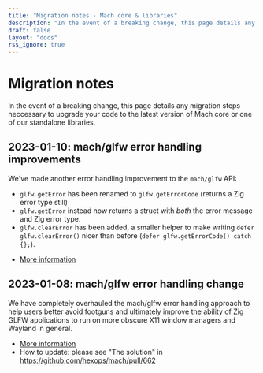 ```yaml
---
title: "Migration notes - Mach core & libraries"
description: "In the event of a breaking change, this page details any migration steps neccessary to upgrade your code to the latest version of Mach core or one of our standalone libraries."
draft: false
layout: "docs"
rss_ignore: true
---
```


# Migration notes

In the event of a breaking change, this page details any migration steps neccessary to upgrade your code to the latest version of Mach core or one of our standalone libraries.

## 2023-01-10: mach/glfw error handling improvements

We've made another error handling improvement to the `mach/glfw` API:

- `glfw.getError` has been renamed to `glfw.getErrorCode` (returns a Zig error type still)
- `glfw.getError` instead now returns a struct with _both_ the error message and Zig error type.
- `glfw.clearError` has been added, a smaller helper to make writing `defer glfw.clearError()` nicer than before (`defer glfw.getErrorCode() catch {};`).

* [More information](https://github.com/hexops/mach/pull/668)

## 2023-01-08: mach/glfw error handling change

We have completely overhauled the mach/glfw error handling approach to help users better avoid footguns and ultimately improve the ability of Zig GLFW applications to run on more obscure X11 window managers and Wayland in general.

* [More information](https://github.com/hexops/mach/pull/662)
* How to update: please see "The solution" in https://github.com/hexops/mach/pull/662
